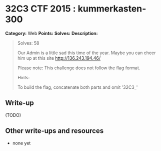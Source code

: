 # 32C3 CTF 2015 : kummerkasten-300

**Category:** Web
**Points:** 
**Solves:** 
**Description:**

> Solves: 58
> 
> Our Admin is a little sad this time of the year. Maybe you can cheer him up at this site <http://136.243.194.46/>
> 
> 
> Please note: This challenge does not follow the flag format.
> 
> 
> Hints:
> 
> To build the flag, concatenate both parts and omit '32C3_'


## Write-up

(TODO)

## Other write-ups and resources

* none yet
